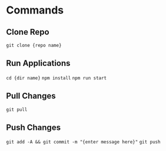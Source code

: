 # Commands
## Clone Repo
`git clone {repo name}`

## Run Applications
`cd {dir name}`
`npm install`
`npm run start`

## Pull Changes
`git pull`

## Push Changes
`git add -A && git commit -m "{enter message here}"`
`git push`

